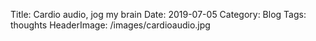 Title: Cardio audio, jog my brain
Date: 2019-07-05
Category: Blog
Tags: thoughts
HeaderImage: /images/cardioaudio.jpg